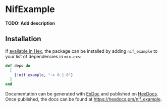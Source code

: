 # NifExample

**TODO: Add description**

## Installation

If [available in Hex](https://hex.pm/docs/publish), the package can be installed
by adding `nif_example` to your list of dependencies in `mix.exs`:

```elixir
def deps do
  [
    {:nif_example, "~> 0.1.0"}
  ]
end
```

Documentation can be generated with [ExDoc](https://github.com/elixir-lang/ex_doc)
and published on [HexDocs](https://hexdocs.pm). Once published, the docs can
be found at <https://hexdocs.pm/nif_example>.

